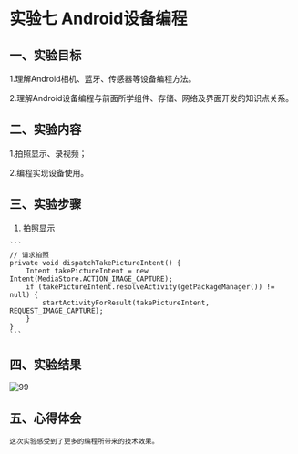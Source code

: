  # 实验七 Android设备编程


   ## 一、实验目标
    
   1.理解Android相机、蓝牙、传感器等设备编程方法。
    
   2.理解Android设备编程与前面所学组件、存储、网络及界面开发的知识点关系。
    
    
   ## 二、实验内容
    
    
   1.拍照显示、录视频；
    
   2.编程实现设备使用。
   
   ## 三、实验步骤
    
    
      
   1. 拍照显示
    
    ```
    // 请求拍照
    private void dispatchTakePictureIntent() {
        Intent takePictureIntent = new Intent(MediaStore.ACTION_IMAGE_CAPTURE);
        if (takePictureIntent.resolveActivity(getPackageManager()) != null) {
            startActivityForResult(takePictureIntent, REQUEST_IMAGE_CAPTURE);
        }
    }
    ```
   
       
    
   
    
   ## 四、实验结果
    
   
    
   ![99](https://raw.githubusercontent.com/hui23333/android-labs-2020/master/students/net1814080903120/99.png)
    
   ## 五、心得体会
    
    这次实验感受到了更多的编程所带来的技术效果。
